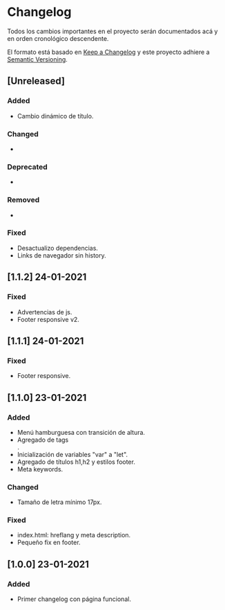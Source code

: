 # Changelog
Todos los cambios importantes en el proyecto serán documentados acá y en orden cronológico descendente.

El formato está basado en [Keep a Changelog]( https://keepachangelog.com/es-ES/1.0.0/ )
y este proyecto adhiere a [Semantic Versioning]( https://semver.org/spec/v2.0.0.html ).

## [Unreleased]
### Added
- Cambio dinámico de título.

### Changed
-

### Deprecated
-

### Removed
-

### Fixed
- Desactualizo dependencias.
- Links de navegador sin history.

## [1.1.2] 24-01-2021
### Fixed
- Advertencias de js.
- Footer responsive v2.

## [1.1.1] 24-01-2021
### Fixed
- Footer responsive.

## [1.1.0] 23-01-2021
### Added
- Menú hamburguesa con transición de altura.
- Agregado de tags <article>.
- Inicialización de variables "var" a "let".
- Agregado de títulos h1,h2 y estilos footer.
- Meta keywords.

### Changed
- Tamaño de letra mínimo 17px.

### Fixed
- index.html: hreflang y meta description.
- Pequeño fix en footer.

## [1.0.0] 23-01-2021
### Added
- Primer changelog con página funcional.